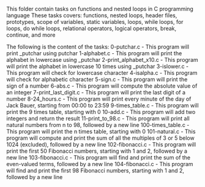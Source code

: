This folder contain tasks on functions and nested loops in C programming language
These tasks covers: functions, nested loops, header files, prototypes, scope of variables, static variables, loops, while loops, for loops, do while loops, relational operators, logical operators, break, continue, and more

The following is the content of the tasks:
0-putchar.c
    - This program will print _putchar using putchar
1-alphabet.c
    - This program will print the alphabet in lowercase using _putchar
2-print_alphabet_x10.c
    - This program will print the alphabet in lowercase 10 times using _putchar
3-islower.c
    - This program will check for lowercase character
4-isalpha.c
    - This program will check for alphabetic character
5-sign.c
    - This program will print the sign of a number
6-abs.c
    - This program will compute the absolute value of an integer
7-print_last_digit.c
    - This program will print the last digit of a number
8-24_hours.c
    - This program will print every minute of the day of Jack Bauer, starting from 00:00 to 23:59
9-times_table.c
    - This program will print the 9 times table, starting with 0
10-add.c
    - This program will add two integers and return the result
11-print_to_98.c
    - This program will print all natural numbers from n to 98, followed by a new line
100-times_table.c
    - This program will print the n times table, starting with 0
101-natural.c
    - This program will compute and print the sum of all the multiples of 3 or 5 below 1024 (excluded), followed by a new line
102-fibonacci.c
    - This program will print the first 50 Fibonacci numbers, starting with 1 and 2, followed by a new line
103-fibonacci.c
    - This program will find and print the sum of the even-valued terms, followed by a new line
104-fibonacci.c
    - This program will find and print the first 98 Fibonacci numbers, starting with 1 and 2, followed by a new line
